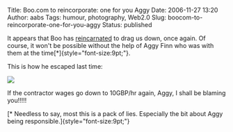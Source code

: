 Title: Boo.com to reincorporate: one for you Aggy
Date: 2006-11-27 13:20
Author: aabs
Tags: humour, photography, Web2.0
Slug: boocom-to-reincorporate-one-for-you-aggy
Status: published

It appears that Boo has [reincarnated](http://yoick.wordpress.com/2006/11/25/yoick-wotf-boo-2-to-launch/) to drag us down, once again. Of course, it won't be possible without the help of Aggy Finn who was with them at the time[\*]{style="font-size:9pt;"}.

This is how he escaped last time:

![](http://static.flickr.com/113/301946872_6a0601ab33.jpg?v=0)

If the contractor wages go down to 10GBP/hr again, Aggy, I shall be blaming you!!!!!

[\* Needless to say, most this is a pack of lies. Especially the bit about Aggy being responsible.]{style="font-size:9pt;"}
